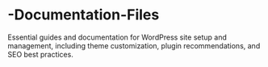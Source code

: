# -Documentation-Files
Essential guides and documentation for WordPress site setup and management, including theme customization, plugin recommendations, and SEO best practices.
